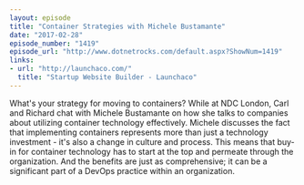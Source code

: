 ```yaml
---
layout: episode
title: "Container Strategies with Michele Bustamante"
date: "2017-02-28"
episode_number: "1419"
episode_url: "http://www.dotnetrocks.com/default.aspx?ShowNum=1419"
links:
- url: "http://launchaco.com/"
  title: "Startup Website Builder - Launchaco"
---
```


What's your strategy for moving to containers? While at NDC London, Carl and Richard chat with Michele Bustamante on how she talks to companies about utilizing container technology effectively. Michele discusses the fact that implementing containers represents more than just a technology investment - it's also a change in culture and process. This means that buy-in for container technology has to start at the top and permeate through the organization. And the benefits are just as comprehensive; it can be a significant part of a DevOps practice within an organization. 
